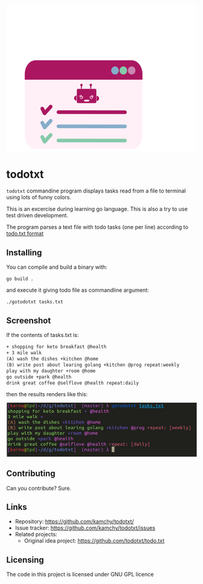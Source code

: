 ![Logo of the project](gotodotxt.svg)

# todotxt
`todotxt`  commandine program displays tasks read from a file to terminal using lots of funny colors.

This is an excercise during learning go language. This is also a try to use test driven development.

The program parses a text file with todo tasks (one per line) according to [todo.txt format](https://github.com/todotxt/todo.txt)

## Installing

You can compile and build a binary with: 

```shell
go build .
```

and execute it giving todo file as commandline argument:

```shell
./gotodotxt tasks.txt 
```

## Screenshot
If the contents of tasks.txt is:
```
+ shopping for keto breakfast @health
+ 3 mile walk
(A) wash the dishes +kitchen @home
(B) write post about learing golang +kitchen @prog repeat:weekly
play with my daughter +room @home
go outside +park @health
drink great coffee @selflove @health repeat:daily
```
then the results renders like this:

![running todotxt](todo_screenshot.png)

## Contributing

Can you contribute? Sure.

## Links

- Repository: https://github.com/kamchy/todotxt/
- Issue tracker: https://github.com/kamchy/todotxt/issues
- Related projects:
  - Original idea project: https://github.com/todotxt/todo.txt


## Licensing
The code in this project is licensed under GNU GPL licence
